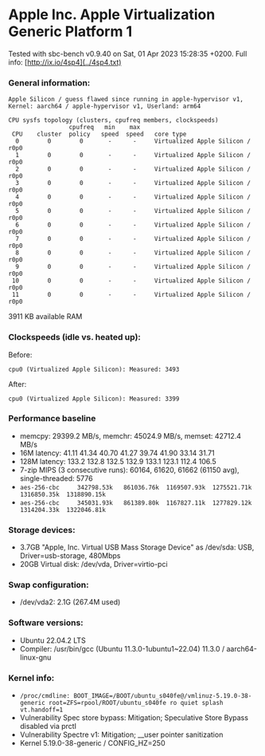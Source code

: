 # Apple Inc. Apple Virtualization Generic Platform 1

Tested with sbc-bench v0.9.40 on Sat, 01 Apr 2023 15:28:35 +0200. Full info: [http://ix.io/4sp4](../4sp4.txt)

### General information:

    Apple Silicon / guess flawed since running in apple-hypervisor v1, Kernel: aarch64 / apple-hypervisor v1, Userland: arm64
    
    CPU sysfs topology (clusters, cpufreq members, clockspeeds)
                     cpufreq   min    max
     CPU    cluster  policy   speed  speed   core type
      0        0        0       -      -     Virtualized Apple Silicon / r0p0
      1        0        0       -      -     Virtualized Apple Silicon / r0p0
      2        0        0       -      -     Virtualized Apple Silicon / r0p0
      3        0        0       -      -     Virtualized Apple Silicon / r0p0
      4        0        0       -      -     Virtualized Apple Silicon / r0p0
      5        0        0       -      -     Virtualized Apple Silicon / r0p0
      6        0        0       -      -     Virtualized Apple Silicon / r0p0
      7        0        0       -      -     Virtualized Apple Silicon / r0p0
      8        0        0       -      -     Virtualized Apple Silicon / r0p0
      9        0        0       -      -     Virtualized Apple Silicon / r0p0
     10        0        0       -      -     Virtualized Apple Silicon / r0p0
     11        0        0       -      -     Virtualized Apple Silicon / r0p0

3911 KB available RAM

### Clockspeeds (idle vs. heated up):

Before:

    cpu0 (Virtualized Apple Silicon): Measured: 3493

After:

    cpu0 (Virtualized Apple Silicon): Measured: 3399

### Performance baseline

  * memcpy: 29399.2 MB/s, memchr: 45024.9 MB/s, memset: 42712.4 MB/s
  * 16M latency: 41.11 41.34 40.70 41.27 39.74 41.90 33.14 31.71 
  * 128M latency: 133.2 132.8 132.5 132.9 133.1 123.1 112.4 106.5 
  * 7-zip MIPS (3 consecutive runs): 60164, 61620, 61662 (61150 avg), single-threaded: 5776
  * `aes-256-cbc     342798.53k   861036.76k  1169507.93k  1275521.71k  1316850.35k  1318890.15k`
  * `aes-256-cbc     345031.93k   861389.80k  1167827.11k  1277829.12k  1314204.33k  1322046.81k`

### Storage devices:

  * 3.7GB "Apple, Inc. Virtual USB Mass Storage Device" as /dev/sda: USB, Driver=usb-storage, 480Mbps
  * 20GB Virtual disk: /dev/vda, Driver=virtio-pci

### Swap configuration:

  * /dev/vda2: 2.1G (267.4M used)

### Software versions:

  * Ubuntu 22.04.2 LTS
  * Compiler: /usr/bin/gcc (Ubuntu 11.3.0-1ubuntu1~22.04) 11.3.0 / aarch64-linux-gnu

### Kernel info:

  * `/proc/cmdline: BOOT_IMAGE=/BOOT/ubuntu_s040fe@/vmlinuz-5.19.0-38-generic root=ZFS=rpool/ROOT/ubuntu_s040fe ro quiet splash vt.handoff=1`
  * Vulnerability Spec store bypass: Mitigation; Speculative Store Bypass disabled via prctl
  * Vulnerability Spectre v1:        Mitigation; __user pointer sanitization
  * Kernel 5.19.0-38-generic / CONFIG_HZ=250
